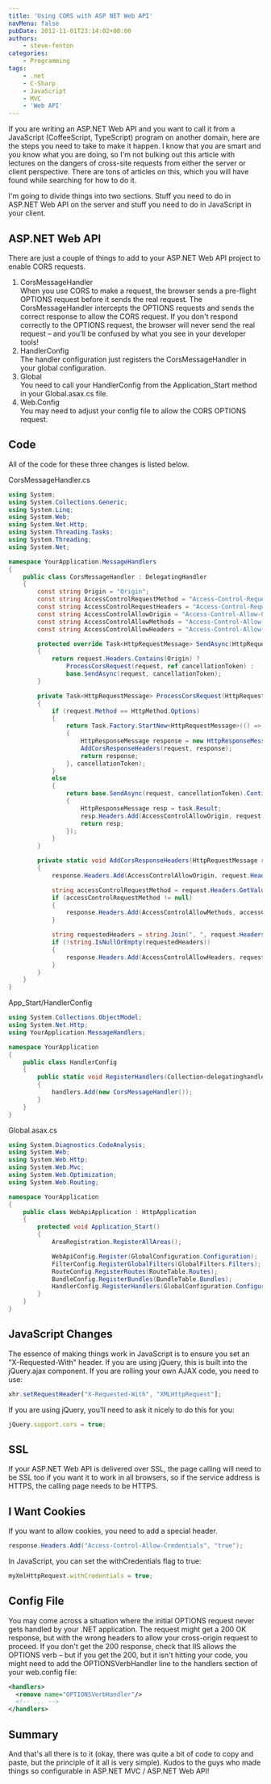 ```yaml
---
title: 'Using CORS with ASP NET Web API'
navMenu: false
pubDate: 2012-11-01T23:14:02+00:00
authors:
    - steve-fenton
categories:
    - Programming
tags:
    - .net
    - C-Sharp
    - JavaScript
    - MVC
    - 'Web API'
---
```


If you are writing an ASP.NET Web API and you want to call it from a JavaScript (CoffeeScript, TypeScript) program on another domain, here are the steps you need to take to make it happen. I know that you are smart and you know what you are doing, so I'm not bulking out this article with lectures on the dangers of cross-site requests from either the server or client perspective. There are tons of articles on this, which you will have found while searching for how to do it.

I'm going to divide things into two sections. Stuff you need to do in ASP.NET Web API on the server and stuff you need to do in JavaScript in your client.

## ASP.NET Web API

There are just a couple of things to add to your ASP.NET Web API project to enable CORS requests.

1. CorsMessageHandler  
    When you use CORS to make a request, the browser sends a pre-flight OPTIONS request before it sends the real request. The CorsMessageHandler intercepts the OPTIONS requests and sends the correct response to allow the CORS request. If you don't respond correctly to the OPTIONS request, the browser will never send the real request – and you'll be confused by what you see in your developer tools!
2. HandlerConfig  
    The handler configuration just registers the CorsMessageHandler in your global configuration.
3. Global  
    You need to call your HandlerConfig from the Application\_Start method in your Global.asax.cs file.
4. Web.Config  
    You may need to adjust your config file to allow the CORS OPTIONS request.

## Code

All of the code for these three changes is listed below.

CorsMessageHandler.cs

```csharp
using System;
using System.Collections.Generic;
using System.Linq;
using System.Web;
using System.Net.Http;
using System.Threading.Tasks;
using System.Threading;
using System.Net;

namespace YourApplication.MessageHandlers
{
    public class CorsMessageHandler : DelegatingHandler
    {
        const string Origin = "Origin";
        const string AccessControlRequestMethod = "Access-Control-Request-Method";
        const string AccessControlRequestHeaders = "Access-Control-Request-Headers";
        const string AccessControlAllowOrigin = "Access-Control-Allow-Origin";
        const string AccessControlAllowMethods = "Access-Control-Allow-Methods";
        const string AccessControlAllowHeaders = "Access-Control-Allow-Headers";

        protected override Task<HttpRequestMessage> SendAsync(HttpRequestMessage request, CancellationToken cancellationToken)
        {
            return request.Headers.Contains(Origin) ?
                ProcessCorsRequest(request, ref cancellationToken) :
                base.SendAsync(request, cancellationToken);
        }

        private Task<HttpRequestMessage> ProcessCorsRequest(HttpRequestMessage request, ref CancellationToken cancellationToken)
        {
            if (request.Method == HttpMethod.Options)
            {
                return Task.Factory.StartNew<HttpRequestMessage>(() =>
                {
                    HttpResponseMessage response = new HttpResponseMessage(HttpStatusCode.OK);
                    AddCorsResponseHeaders(request, response);
                    return response;
                }, cancellationToken);
            }
            else
            {
                return base.SendAsync(request, cancellationToken).ContinueWith<HttpRequestMessage>(task =>
                {
                    HttpResponseMessage resp = task.Result;
                    resp.Headers.Add(AccessControlAllowOrigin, request.Headers.GetValues(Origin).First());
                    return resp;
                });
            }
        }

        private static void AddCorsResponseHeaders(HttpRequestMessage request, HttpResponseMessage response)
        {
            response.Headers.Add(AccessControlAllowOrigin, request.Headers.GetValues(Origin).First());

            string accessControlRequestMethod = request.Headers.GetValues(AccessControlRequestMethod).FirstOrDefault();
            if (accessControlRequestMethod != null)
            {
                response.Headers.Add(AccessControlAllowMethods, accessControlRequestMethod);
            }

            string requestedHeaders = string.Join(", ", request.Headers.GetValues(AccessControlRequestHeaders));
            if (!string.IsNullOrEmpty(requestedHeaders))
            {
                response.Headers.Add(AccessControlAllowHeaders, requestedHeaders);
            }
        }
    }
}
```

App\_Start/HandlerConfig

```csharp
using System.Collections.ObjectModel;
using System.Net.Http;
using YourApplication.MessageHandlers;

namespace YourApplication
{
    public class HandlerConfig
    {
        public static void RegisterHandlers(Collection<delegatinghandler> handlers)
        {
            handlers.Add(new CorsMessageHandler());
        }
    }
}
```

Global.asax.cs

```csharp
using System.Diagnostics.CodeAnalysis;
using System.Web;
using System.Web.Http;
using System.Web.Mvc;
using System.Web.Optimization;
using System.Web.Routing;

namespace YourApplication
{
    public class WebApiApplication : HttpApplication
    {
        protected void Application_Start()
        {
            AreaRegistration.RegisterAllAreas();

            WebApiConfig.Register(GlobalConfiguration.Configuration);
            FilterConfig.RegisterGlobalFilters(GlobalFilters.Filters);
            RouteConfig.RegisterRoutes(RouteTable.Routes);
            BundleConfig.RegisterBundles(BundleTable.Bundles);
            HandlerConfig.RegisterHandlers(GlobalConfiguration.Configuration.MessageHandlers);
        }
    }
}
```

## JavaScript Changes

The essence of making things work in JavaScript is to ensure you set an "X-Requested-With" header. If you are using jQuery, this is built into the jQuery.ajax component. If you are rolling your own AJAX code, you need to use:

```javascript
xhr.setRequestHeader("X-Requested-With", "XMLHttpRequest"];
```

If you are using jQuery, you'll need to ask it nicely to do this for you:

```javascript
jQuery.support.cors = true;
```

## SSL

If your ASP.NET Web API is delivered over SSL, the page calling will need to be SSL too if you want it to work in all browsers, so if the service address is HTTPS, the calling page needs to be HTTPS.

## I Want Cookies

If you want to allow cookies, you need to add a special header.

```csharp
response.Headers.Add("Access-Control-Allow-Credentials", "true");
```

In JavaScript, you can set the withCredentials flag to true:

```javascript
myXmlHttpRequest.withCredentials = true;
```

## Config File

You may come across a situation where the initial OPTIONS request never gets handled by your .NET application. The request might get a 200 OK response, but with the wrong headers to allow your cross-origin request to proceed. If you don't get the 200 response, check that IIS allows the OPTIONS verb – but if you get the 200, but it isn't hitting your code, you might need to add the OPTIONSVerbHandler line to the handlers section of your web.config file:

```xml
<handlers>
  <remove name="OPTIONSVerbHandler"/>
  <!-- ... -->
</handlers>
```

## Summary

And that's all there is to it (okay, there was quite a bit of code to copy and paste, but the principle of it all is very simple). Kudos to the guys who made things so configurable in ASP.NET MVC / ASP.NET Web API!
